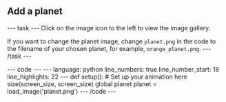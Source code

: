 <h2 class="c-project-heading--task">Add a planet</h2>

--- task ---
Click on the image icon to the left to view the image gallery. 

If you want to change the planet image, change `planet.png` in the code to the filename of your chosen planet, for example, `orange_planet.png`. 
--- /task --- 

<div class="c-project-code">
--- code ---
---
language: python
line_numbers: true
line_number_start: 18 
line_highlights: 22
---
def setup():
    # Set up your animation here
    size(screen_size, screen_size)
    global planet
    planet = load_image('planet.png')
--- /code ---
</div>

